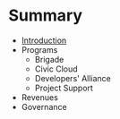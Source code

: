 # Summary

* [Introduction](README.md)
* Programs
   * Brigade
   * Civic Cloud
   * Developers' Alliance
   * Project Support
* Revenues
* Governance

